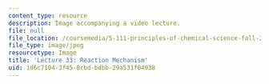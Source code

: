 ```yaml
---
content_type: resource
description: Image accompanying a video lecture.
file: null
file_location: /coursemedia/5-111-principles-of-chemical-science-fall-2008/1d6c71043f450cbdbdbb29a531f04938_33.jpg
file_type: image/jpeg
resourcetype: Image
title: 'Lecture 33: Reaction Mechanism'
uid: 1d6c7104-3f45-0cbd-bdbb-29a531f04938
---
```

